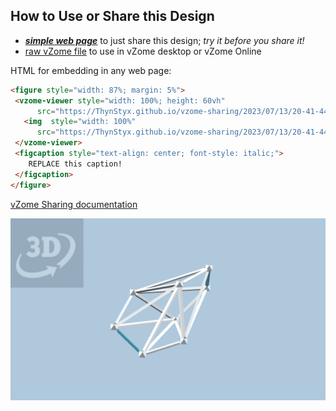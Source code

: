 
## How to Use or Share this Design

 - [***simple web page***](<https://ThynStyx.github.io/vzome-sharing/2023/07/13/20-41-44-octa-wip1/>) to just share this design; *try it before you share it!*
 - [raw vZome file](<https://raw.githubusercontent.com/ThynStyx/vzome-sharing/main/2023/07/13/20-41-44-octa-wip1/octa-wip1.vZome>) to use in vZome desktop or vZome Online
 
 HTML for embedding in any web page:
 ```html
<figure style="width: 87%; margin: 5%">
  <vzome-viewer style="width: 100%; height: 60vh"
       src="https://ThynStyx.github.io/vzome-sharing/2023/07/13/20-41-44-octa-wip1/octa-wip1.vZome" >
    <img  style="width: 100%"
       src="https://ThynStyx.github.io/vzome-sharing/2023/07/13/20-41-44-octa-wip1/octa-wip1.png" >
  </vzome-viewer>
  <figcaption style="text-align: center; font-style: italic;">
     REPLACE this caption!
  </figcaption>
</figure>
 ```

[vZome Sharing documentation](https://vzome.github.io/vzome/sharing.html#how-it-works)

![Image](<octa-wip1.png>)

